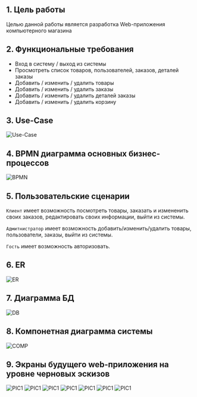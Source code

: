 ## 1. Цель работы
Целью данной работы является разработка Web-приложения компьютерного магазина

## 2. Функциональные требования
* Вход в систему / выход из системы
* Просмотреть список товаров, пользователей, заказов, деталей заказы
* Добавить / изменить / удалить товары
* Добавить / изменить / удалить заказы
* Добавить / изменить / удалить деталей заказы
* Добавить / изменить / удалить корзину

## 3. Use-Case  

![Use-Case](./img/user_case.png)

## 4. BPMN диаграмма основных бизнес-процессов

![BPMN](./img/diagram.svg)

## 5. Пользовательские сценарии  

`Клиент` имеет возможность посмотреть товары, заказать и измененить своих заказов, редактировать своих информации, выйти из системы.

`Адмитнистратор` имеет возможность добавить/изменить/удалить товары, пользователи, заказы, выйти из системы. 

`Гость` имеет возможность авторизовать.


## 6. ER 

![ER](./img/er_diagram.png)

## 7.  Диаграмма БД

![DB](./img/db_diagram.png)

## 8.  Компонетная диаграмма системы

![COMP](./img/pic_1.png)

## 9.  Экраны будущего web-приложения на уровне черновых эскизов

![PIC1](./img/img1.png)
![PIC1](./img/img2.png)
![PIC1](./img/img3.png)
![PIC1](./img/img4.png)
![PIC1](./img/img5.png)
![PIC1](./img/img6.png)
![PIC1](./img/img7.png)

